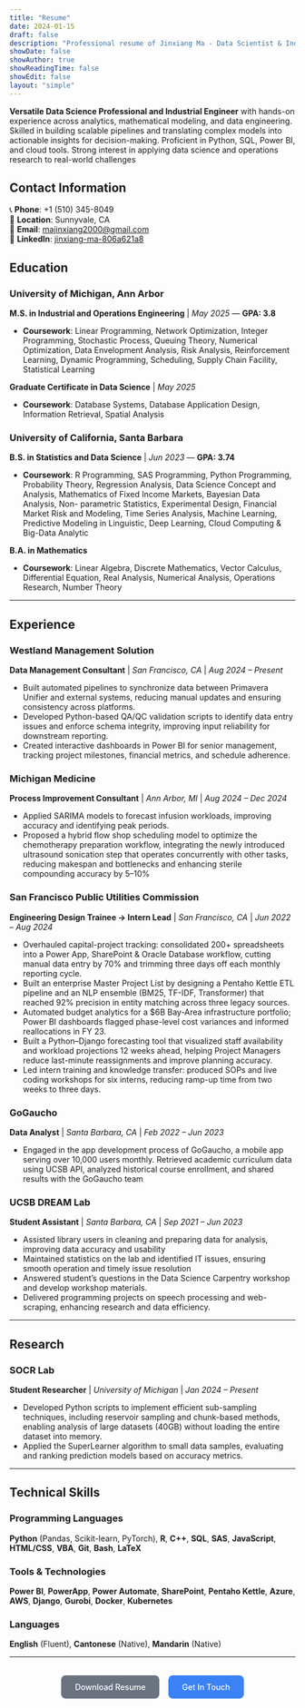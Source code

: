 ```yaml
---
title: "Resume"
date: 2024-01-15
draft: false
description: "Professional resume of Jinxiang Ma - Data Scientist & Industrial Engineer"
showDate: false
showAuthor: true
showReadingTime: false
showEdit: false
layout: "simple"
---
```


**Versatile Data Science Professional and Industrial Engineer**  with hands-on experience across analytics, mathematical modeling, and data engineering. Skilled in building scalable pipelines and translating complex models into actionable insights for decision-making. Proficient in Python, SQL, Power BI, and cloud tools. Strong interest in applying data science and operations research to real-world challenges

## Contact Information

📞 **Phone**: +1 (510) 345-8049  
📍 **Location**: Sunnyvale, CA  
📧 **Email**: majinxiang2000@gmail.com  
🔗 **LinkedIn**: [jinxiang-ma-806a621a8](https://www.linkedin.com/in/jinxiang-ma-806a621a8/)  




## Education

### University of Michigan, Ann Arbor
**M.S. in Industrial and Operations Engineering** | *May 2025* — **GPA: 3.8**  

- **Coursework**: Linear Programming, Network Optimization, Integer Programming, Stochastic Process, Queuing Theory, Numerical Optimization, Data Envelopment Analysis, Risk Analysis, Reinforcement Learning, Dynamic
Programming, Scheduling, Supply Chain Facility, Statistical Learning

**Graduate Certificate in Data Science** | *May 2025*
- **Coursework**: Database Systems, Database Application Design, Information Retrieval, Spatial Analysis

### University of California, Santa Barbara
**B.S. in Statistics and Data Science** | *Jun 2023* — **GPA: 3.74**  
- **Coursework**: R Programming, SAS Programming, Python Programming, Probability Theory, Regression
Analysis, Data Science Concept and Analysis, Mathematics of Fixed Income Markets, Bayesian Data Analysis, Non-
parametric Statistics, Experimental Design, Financial Market Risk and Modeling, Time Series Analysis, Machine
Learning, Predictive Modeling in Linguistic, Deep Learning, Cloud Computing & Big-Data Analytic

**B.A. in Mathematics**
- **Coursework**: Linear Algebra, Discrete Mathematics, Vector Calculus, Differential Equation, Real Analysis,
Numerical Analysis, Operations Research, Number Theory
---

## Experience

### Westland Management Solution
**Data Management Consultant** | *San Francisco, CA* | *Aug 2024 – Present*
- Built automated pipelines to synchronize data between Primavera Unifier and external systems, reducing manual
updates and ensuring consistency across platforms.
- Developed Python-based QA/QC validation scripts to identify data entry issues and enforce schema integrity,
improving input reliability for downstream reporting.
- Created interactive dashboards in Power BI for senior management, tracking project milestones, financial metrics,
and schedule adherence.

### Michigan Medicine
**Process Improvement Consultant** | *Ann Arbor, MI* | *Aug 2024 – Dec 2024*
- Applied SARIMA models to forecast infusion workloads, improving accuracy and identifying peak periods.
- Proposed a hybrid flow shop scheduling model to optimize the chemotherapy preparation workflow, integrating
the newly introduced ultrasound sonication step that operates concurrently with other tasks, reducing makespan
and bottlenecks and enhancing sterile compounding accuracy by 5–10%

### San Francisco Public Utilities Commission
**Engineering Design Trainee → Intern Lead** | *San Francisco, CA* | *Jun 2022 – Aug 2024*
- Overhauled capital-project tracking: consolidated 200+ spreadsheets into a Power App, SharePoint & Oracle
Database workflow, cutting manual data entry by 70% and trimming three days off each monthly reporting
cycle.
-  Built an enterprise Master Project List by designing a Pentaho Kettle ETL pipeline and an NLP ensemble
(BM25, TF-IDF, Transformer) that reached 92% precision in entity matching across three legacy sources.
- Automated budget analytics for a $6B Bay-Area infrastructure portfolio; Power BI dashboards flagged phase-level cost variances and informed reallocations in FY 23.
- Built a Python–Django forecasting tool that visualized staff availability and workload projections 12 weeks
ahead, helping Project Managers reduce last-minute reassignments and improve planning accuracy.
- Led intern training and knowledge transfer: produced SOPs and live coding workshops for six interns, reducing
ramp-up time from two weeks to three days.

### GoGaucho
**Data Analyst** | *Santa Barbara, CA* | *Feb 2022 – Jun 2023*
- Engaged in the app development process of GoGaucho, a mobile app serving over 10,000 users monthly. Retrieved
academic curriculum data using UCSB API, analyzed historical course enrollment, and shared results with the
GoGaucho team

### UCSB DREAM Lab
**Student Assistant** | *Santa Barbara, CA* | *Sep 2021 – Jun 2023*
- Assisted library users in cleaning and preparing data for analysis, improving data accuracy and usability
- Maintained statistics on the lab and identified IT issues, ensuring smooth operation and timely issue resolution
- Answered student’s questions in the Data Science Carpentry workshop and develop workshop materials.
- Delivered programming projects on speech processing and web-scraping, enhancing research and data efficiency.

---

## Research

### SOCR Lab
**Student Researcher** | *University of Michigan* | *Jan 2024 – Present*
- Developed Python scripts to implement efficient sub-sampling techniques, including reservoir sampling and
chunk-based methods, enabling analysis of large datasets (40GB) without loading the entire dataset into memory.
- Applied the SuperLearner algorithm to small data samples, evaluating and ranking prediction models based on
accuracy metrics.

---


## Technical Skills

### Programming Languages
**Python** (Pandas, Scikit-learn, PyTorch), **R**, **C++**, **SQL**, **SAS**, **JavaScript**, **HTML/CSS**, **VBA**, **Git**, **Bash**, **LaTeX**

### Tools & Technologies
**Power BI**, **PowerApp**, **Power Automate**, **SharePoint**, **Pentaho Kettle**, **Azure**, **AWS**, **Django**, **Gurobi**, **Docker**, **Kubernetes**

### Languages
**English** (Fluent), **Cantonese** (Native), **Mandarin** (Native)

---

<div style="display: flex; flex-wrap: wrap; gap: 1rem; justify-content: center; margin: 2rem 0;">
  <a href="/Resume_Jinxiang_Ma.pdf" target="_blank" style="background: #6b7280; color: white; padding: 12px 24px; border-radius: 8px; text-decoration: none; font-weight: 500; border: none; cursor: pointer; transition: background-color 0.2s;">Download Resume</a>
  <a href="/contact" style="background: #3b82f6; color: white; padding: 12px 24px; border-radius: 8px; text-decoration: none; font-weight: 500; border: none; cursor: pointer; transition: background-color 0.2s;">Get In Touch</a>
</div>
